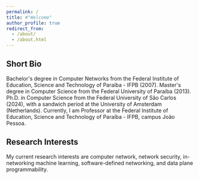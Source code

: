 ```yaml
---
permalink: /
title: #"Welcome"
author_profile: true
redirect_from: 
  - /about/
  - /about.html
---
```

Short Bio
-----
Bachelor's degree in Computer Networks from the Federal Institute of Education, Science and Technology of Paraíba - IFPB (2007). Master's degree in Computer Science from the Federal University of Paraíba (2013). Ph.D. in Computer Science from the Federal University of São Carlos (2024), with a sandwich period at the University of Amsterdam (Netherlands). Currently, I am Professor at the Federal Institute of Education, Science and Technology of Paraíba - IFPB, campus João Pessoa.

Research Interests
------
My current research interests are computer network, network security, in-networking machine learning, software-defined networking, and data plane programmability. 


